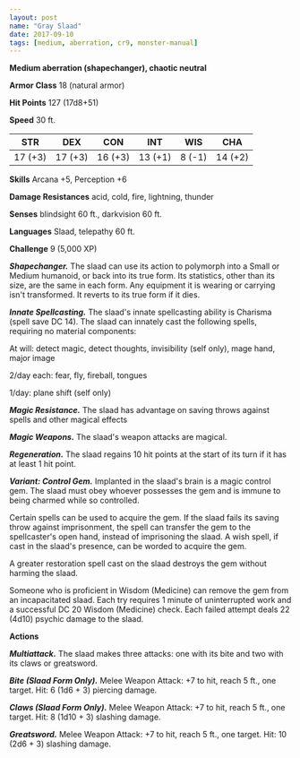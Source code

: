 ```yaml
---
layout: post
name: "Gray Slaad"
date: 2017-09-10
tags: [medium, aberration, cr9, monster-manual]
---
```


**Medium aberration (shapechanger), chaotic neutral**

**Armor Class** 18 (natural armor)

**Hit Points** 127 (17d8+51)

**Speed** 30 ft.

|   STR   |   DEX   |   CON   |   INT   |   WIS   |   CHA   |
|:-----:|:-----:|:-----:|:-----:|:-----:|:-----:|
| 17 (+3) | 17 (+3) | 16 (+3) | 13 (+1) | 8 (-1) | 14 (+2) |

**Skills** Arcana +5, Perception +6

**Damage Resistances** acid, cold, fire, lightning, thunder

**Senses** blindsight 60 ft., darkvision 60 ft.

**Languages** Slaad, telepathy 60 ft.

**Challenge** 9 (5,000 XP)

***Shapechanger.*** The slaad can use its action to polymorph into a Small or Medium humanoid, or back into its true form. Its statistics, other than its size, are the same in each form. Any equipment it is wearing or carrying isn't transformed. It reverts to its true form if it dies.

***Innate Spellcasting.*** The slaad's innate spellcasting ability is Charisma (spell save DC 14). The slaad can innately cast the following spells, requiring no material components: 

At will: detect magic, detect thoughts, invisibility (self only), mage hand, major image

2/day each: fear, fly, fireball, tongues

1/day: plane shift (self only)

***Magic Resistance.*** The slaad has advantage on saving throws against spells and other magical effects

***Magic Weapons.*** The slaad's weapon attacks are magical.

***Regeneration.*** The slaad regains 10 hit points at the start of its turn if it has at least 1 hit point.

***Variant: Control Gem.*** Implanted in the slaad's brain is a magic control gem. The slaad must obey whoever possesses the gem and is immune to being charmed while so controlled.

Certain spells can be used to acquire the gem. If the slaad fails its saving throw against imprisonment, the spell can transfer the gem to the spellcaster's open hand, instead of imprisoning the slaad. A wish spell, if cast in the slaad's presence, can be worded to acquire the gem.

A greater restoration spell cast on the slaad destroys the gem without harming the slaad.

Someone who is proficient in Wisdom (Medicine) can remove the gem from an incapacitated slaad. Each try requires 1 minute of uninterrupted work and a successful DC 20 Wisdom (Medicine) check. Each failed attempt deals 22 (4d10) psychic damage to the slaad.

**Actions**

***Multiattack.*** The slaad makes three attacks: one with its bite and two with its claws or greatsword.

***Bite (Slaad Form Only).*** Melee Weapon Attack: +7 to hit, reach 5 ft., one target. Hit: 6 (1d6 + 3) piercing damage.

***Claws (Slaad Form Only).*** Melee Weapon Attack: +7 to hit, reach 5 ft., one target. Hit: 8 (1d10 + 3) slashing damage.

***Greatsword.*** Melee Weapon Attack: +7 to hit, reach 5 ft., one target. Hit: 10 (2d6 + 3) slashing damage.

